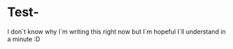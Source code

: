 # Test-

I don´t know why I´m writing this right now but I´m hopeful I´ll understand in a minute :D
